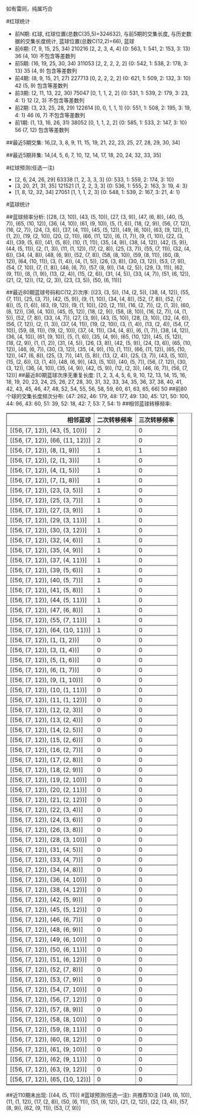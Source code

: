 <!-- 
.. title: 大乐透15108期(2015-09-16)数据分析报告
.. slug: dlott-15108-2015-09-16-report
.. date: 2015-09-17 08:00:00 UTC+08:00
.. tags: Lottery
.. link: 
.. description: 
.. type: text
-->

如有雷同，纯属巧合

<!-- TEASER_END-->

#红球统计

- 前N期: 红球, 红球位置(总数C(35,5)=324632), 与前5期的交集长度, 与历史数据的交集长度统计, 蓝球位置(总数C(12,2)=66), 蓝球
- 前6期: (7, 9, 15, 25, 34) 210216 [2, 2, 3, 4, 4] {0: 563, 1: 541, 2: 153, 3: 13} 36 (4, 10) 不包含等差数列
- 前5期: (16, 19, 25, 30, 34) 311053 [2, 2, 2, 2, 2] {0: 542, 1: 538, 2: 178, 3: 13} 35 (4, 9) 包含等差数列
- 前4期: (8, 9, 15, 21, 27) 227713 [0, 2, 2, 2, 2] {0: 621, 1: 509, 2: 132, 3: 10} 42 (5, 9) 包含等差数列
- 前3期: (2, 11, 13, 22, 30) 75047 [0, 1, 1, 2, 2] {0: 531, 1: 539, 2: 179, 3: 23, 4: 1} 12 (2, 3) 不包含等差数列
- 前2期: (3, 23, 25, 28, 29) 122614 [0, 0, 1, 1, 1] {0: 551, 1: 508, 2: 195, 3: 19, 4: 1} 46 (6, 7) 不包含等差数列
- 前1期: (1, 13, 16, 26, 31) 38052 [0, 1, 1, 2, 2] {0: 585, 1: 533, 2: 147, 3: 10} 56 (7, 12) 包含等差数列

##最近5期交集:
16,[2, 3, 8, 9, 11, 15, 19, 21, 22, 23, 25, 27, 28, 29, 30, 34]

##最近5期并集:
14,[4, 5, 6, 7, 10, 12, 14, 17, 18, 20, 24, 32, 33, 35]

#红球预测(任选一注)

- [2, 6, 24, 26, 29] 63338 [1, 2, 3, 3, 3] {0: 533, 1: 559, 2: 174, 3: 10}
- [3, 20, 21, 31, 35] 121521 [1, 2, 2, 3, 3] {0: 536, 1: 555, 2: 163, 3: 19, 4: 3}
- [1, 8, 12, 32, 34] 27051 [1, 1, 1, 2, 3] {0: 548, 1: 539, 2: 167, 3: 21, 4: 1}

#蓝球统计

##蓝球频率分析:
[(28, (3, 10)), (43, (5, 10)), (27, (3, 9)), (47, (6, 8)), (40, (5, 7)), (65, (10, 12)), (36, (4, 10)), (61, (9, 10)), (5, (1, 6)), (18, (2, 9)), (56, (7, 12)), (16, (2, 7)), (24, (3, 6)), (37, (4, 11)), (45, (5, 12)), (49, (6, 10)), (63, (9, 12)), (1, (1, 2)), (19, (2, 10)), (20, (2, 11)), (66, (11, 12)), (6, (1, 7)), (9, (1, 10)), (22, (3, 4)), (39, (5, 6)), (41, (5, 8)), (10, (1, 11)), (35, (4, 9)), (38, (4, 12)), (42, (5, 9)), (44, (5, 11)), (2, (1, 3)), (11, (1, 12)), (17, (2, 8)), (25, (3, 7)), (55, (7, 11)), (32, (4, 6)), (34, (4, 8)), (48, (6, 9)), (52, (7, 8)), (58, (8, 10)), (59, (8, 11)), (60, (8, 12)), (64, (10, 11)), (3, (1, 4)), (4, (1, 5)), (26, (3, 8)), (30, (3, 12)), (53, (7, 9)), (54, (7, 10)), (7, (1, 8)), (46, (6, 7)), (57, (8, 9)), (14, (2, 5)), (29, (3, 11)), (62, (9, 11)), (8, (1, 9)), (13, (2, 4)), (15, (2, 6)), (31, (4, 5)), (33, (4, 7)), (51, (6, 12)), (21, (2, 12)), (12, (2, 3)), (23, (3, 5)), (50, (6, 11))]

##最近80期蓝球号码和C(12,2)次序:
[(23, (3, 5)), (14, (2, 5)), (38, (4, 12)), (55, (7, 11)), (25, (3, 7)), (42, (5, 9)), (9, (1, 10)), (34, (4, 8)), (52, (7, 8)), (52, (7, 8)), (5, (1, 6)), (63, (9, 12)), (9, (1, 10)), (20, (2, 11)), (16, (2, 7)), (2, (1, 3)), (60, (8, 12)), (36, (4, 10)), (45, (5, 12)), (18, (2, 9)), (58, (8, 10)), (16, (2, 7)), (4, (1, 5)), (52, (7, 8)), (33, (4, 7)), (27, (3, 9)), (43, (5, 10)), (28, (3, 10)), (32, (4, 6)), (56, (7, 12)), (2, (1, 3)), (37, (4, 11)), (19, (2, 10)), (3, (1, 4)), (13, (2, 4)), (54, (7, 10)), (59, (8, 11)), (19, (2, 10)), (37, (4, 11)), (34, (4, 8)), (6, (1, 7)), (38, (4, 12)), (36, (4, 10)), (61, (9, 10)), (5, (1, 6)), (35, (4, 9)), (65, (10, 12)), (45, (5, 12)), (18, (2, 9)), (1, (1, 2)), (31, (4, 5)), (26, (3, 8)), (42, (5, 9)), (24, (3, 6)), (65, (10, 12)), (46, (6, 7)), (30, (3, 12)), (35, (4, 9)), (10, (1, 11)), (66, (11, 12)), (65, (10, 12)), (47, (6, 8)), (25, (3, 7)), (41, (5, 8)), (13, (2, 4)), (25, (3, 7)), (43, (5, 10)), (15, (2, 6)), (3, (1, 4)), (48, (6, 9)), (43, (5, 10)), (40, (5, 7)), (56, (7, 12)), (30, (3, 12)), (36, (4, 10)), (35, (4, 9)), (42, (5, 9)), (12, (2, 3)), (46, (6, 7)), (56, (7, 12))]
##最近80期蓝球次序无重复长度:
[1, 2, 3, 4, 5, 6, 9, 10, 12, 13, 14, 15, 16, 18, 19, 20, 23, 24, 25, 26, 27, 28, 30, 31, 32, 33, 34, 35, 36, 37, 38, 40, 41, 42, 43, 45, 46, 47, 48, 52, 54, 55, 56, 58, 59, 60, 61, 63, 65, 66] 50
##前80个球的交集长度频次分布:
{47: 262, 46: 179, 48: 177, 49: 130, 45: 121, 50: 100, 44: 96, 43: 60, 51: 39, 52: 18, 42: 7, 53: 7, 54: 1}
##相邻蓝球转移频率:
<table border="1" class="table table-striped dataframe">
  <thead>
    <tr style="text-align: right;">
      <th>相邻蓝球</th>
      <th>二次转移频率</th>
      <th>三次转移频率</th>
    </tr>
  </thead>
  <tbody>
    <tr>
      <td>[(56, (7, 12)), (43, (5, 10))]</td>
      <td>2</td>
      <td>0</td>
    </tr>
    <tr>
      <td>[(56, (7, 12)), (66, (11, 12))]</td>
      <td>2</td>
      <td>0</td>
    </tr>
    <tr>
      <td>[(56, (7, 12)), (8, (1, 9))]</td>
      <td>1</td>
      <td>1</td>
    </tr>
    <tr>
      <td>[(56, (7, 12)), (2, (1, 3))]</td>
      <td>1</td>
      <td>0</td>
    </tr>
    <tr>
      <td>[(56, (7, 12)), (4, (1, 5))]</td>
      <td>1</td>
      <td>0</td>
    </tr>
    <tr>
      <td>[(56, (7, 12)), (7, (1, 8))]</td>
      <td>1</td>
      <td>0</td>
    </tr>
    <tr>
      <td>[(56, (7, 12)), (23, (3, 5))]</td>
      <td>1</td>
      <td>0</td>
    </tr>
    <tr>
      <td>[(56, (7, 12)), (25, (3, 7))]</td>
      <td>1</td>
      <td>0</td>
    </tr>
    <tr>
      <td>[(56, (7, 12)), (27, (3, 9))]</td>
      <td>1</td>
      <td>0</td>
    </tr>
    <tr>
      <td>[(56, (7, 12)), (29, (3, 11))]</td>
      <td>1</td>
      <td>0</td>
    </tr>
    <tr>
      <td>[(56, (7, 12)), (30, (3, 12))]</td>
      <td>1</td>
      <td>0</td>
    </tr>
    <tr>
      <td>[(56, (7, 12)), (32, (4, 6))]</td>
      <td>1</td>
      <td>0</td>
    </tr>
    <tr>
      <td>[(56, (7, 12)), (35, (4, 9))]</td>
      <td>1</td>
      <td>0</td>
    </tr>
    <tr>
      <td>[(56, (7, 12)), (37, (4, 11))]</td>
      <td>1</td>
      <td>0</td>
    </tr>
    <tr>
      <td>[(56, (7, 12)), (39, (5, 6))]</td>
      <td>1</td>
      <td>0</td>
    </tr>
    <tr>
      <td>[(56, (7, 12)), (40, (5, 7))]</td>
      <td>1</td>
      <td>0</td>
    </tr>
    <tr>
      <td>[(56, (7, 12)), (41, (5, 8))]</td>
      <td>1</td>
      <td>0</td>
    </tr>
    <tr>
      <td>[(56, (7, 12)), (44, (5, 11))]</td>
      <td>1</td>
      <td>0</td>
    </tr>
    <tr>
      <td>[(56, (7, 12)), (47, (6, 8))]</td>
      <td>1</td>
      <td>0</td>
    </tr>
    <tr>
      <td>[(56, (7, 12)), (55, (7, 11))]</td>
      <td>1</td>
      <td>0</td>
    </tr>
    <tr>
      <td>[(56, (7, 12)), (64, (10, 11))]</td>
      <td>1</td>
      <td>0</td>
    </tr>
    <tr>
      <td>[(56, (7, 12)), (1, (1, 2))]</td>
      <td>0</td>
      <td>0</td>
    </tr>
    <tr>
      <td>[(56, (7, 12)), (3, (1, 4))]</td>
      <td>0</td>
      <td>0</td>
    </tr>
    <tr>
      <td>[(56, (7, 12)), (5, (1, 6))]</td>
      <td>0</td>
      <td>0</td>
    </tr>
    <tr>
      <td>[(56, (7, 12)), (6, (1, 7))]</td>
      <td>0</td>
      <td>0</td>
    </tr>
    <tr>
      <td>[(56, (7, 12)), (9, (1, 10))]</td>
      <td>0</td>
      <td>0</td>
    </tr>
    <tr>
      <td>[(56, (7, 12)), (10, (1, 11))]</td>
      <td>0</td>
      <td>0</td>
    </tr>
    <tr>
      <td>[(56, (7, 12)), (11, (1, 12))]</td>
      <td>0</td>
      <td>0</td>
    </tr>
    <tr>
      <td>[(56, (7, 12)), (12, (2, 3))]</td>
      <td>0</td>
      <td>0</td>
    </tr>
    <tr>
      <td>[(56, (7, 12)), (13, (2, 4))]</td>
      <td>0</td>
      <td>0</td>
    </tr>
    <tr>
      <td>[(56, (7, 12)), (14, (2, 5))]</td>
      <td>0</td>
      <td>0</td>
    </tr>
    <tr>
      <td>[(56, (7, 12)), (15, (2, 6))]</td>
      <td>0</td>
      <td>0</td>
    </tr>
    <tr>
      <td>[(56, (7, 12)), (16, (2, 7))]</td>
      <td>0</td>
      <td>0</td>
    </tr>
    <tr>
      <td>[(56, (7, 12)), (17, (2, 8))]</td>
      <td>0</td>
      <td>0</td>
    </tr>
    <tr>
      <td>[(56, (7, 12)), (18, (2, 9))]</td>
      <td>0</td>
      <td>0</td>
    </tr>
    <tr>
      <td>[(56, (7, 12)), (19, (2, 10))]</td>
      <td>0</td>
      <td>0</td>
    </tr>
    <tr>
      <td>[(56, (7, 12)), (20, (2, 11))]</td>
      <td>0</td>
      <td>0</td>
    </tr>
    <tr>
      <td>[(56, (7, 12)), (21, (2, 12))]</td>
      <td>0</td>
      <td>0</td>
    </tr>
    <tr>
      <td>[(56, (7, 12)), (22, (3, 4))]</td>
      <td>0</td>
      <td>0</td>
    </tr>
    <tr>
      <td>[(56, (7, 12)), (24, (3, 6))]</td>
      <td>0</td>
      <td>0</td>
    </tr>
    <tr>
      <td>[(56, (7, 12)), (26, (3, 8))]</td>
      <td>0</td>
      <td>0</td>
    </tr>
    <tr>
      <td>[(56, (7, 12)), (28, (3, 10))]</td>
      <td>0</td>
      <td>0</td>
    </tr>
    <tr>
      <td>[(56, (7, 12)), (31, (4, 5))]</td>
      <td>0</td>
      <td>0</td>
    </tr>
    <tr>
      <td>[(56, (7, 12)), (33, (4, 7))]</td>
      <td>0</td>
      <td>0</td>
    </tr>
    <tr>
      <td>[(56, (7, 12)), (34, (4, 8))]</td>
      <td>0</td>
      <td>0</td>
    </tr>
    <tr>
      <td>[(56, (7, 12)), (36, (4, 10))]</td>
      <td>0</td>
      <td>0</td>
    </tr>
    <tr>
      <td>[(56, (7, 12)), (38, (4, 12))]</td>
      <td>0</td>
      <td>0</td>
    </tr>
    <tr>
      <td>[(56, (7, 12)), (42, (5, 9))]</td>
      <td>0</td>
      <td>0</td>
    </tr>
    <tr>
      <td>[(56, (7, 12)), (45, (5, 12))]</td>
      <td>0</td>
      <td>0</td>
    </tr>
    <tr>
      <td>[(56, (7, 12)), (46, (6, 7))]</td>
      <td>0</td>
      <td>0</td>
    </tr>
    <tr>
      <td>[(56, (7, 12)), (48, (6, 9))]</td>
      <td>0</td>
      <td>0</td>
    </tr>
    <tr>
      <td>[(56, (7, 12)), (49, (6, 10))]</td>
      <td>0</td>
      <td>0</td>
    </tr>
    <tr>
      <td>[(56, (7, 12)), (50, (6, 11))]</td>
      <td>0</td>
      <td>0</td>
    </tr>
    <tr>
      <td>[(56, (7, 12)), (51, (6, 12))]</td>
      <td>0</td>
      <td>0</td>
    </tr>
    <tr>
      <td>[(56, (7, 12)), (52, (7, 8))]</td>
      <td>0</td>
      <td>0</td>
    </tr>
    <tr>
      <td>[(56, (7, 12)), (53, (7, 9))]</td>
      <td>0</td>
      <td>0</td>
    </tr>
    <tr>
      <td>[(56, (7, 12)), (54, (7, 10))]</td>
      <td>0</td>
      <td>0</td>
    </tr>
    <tr>
      <td>[(56, (7, 12)), (56, (7, 12))]</td>
      <td>0</td>
      <td>0</td>
    </tr>
    <tr>
      <td>[(56, (7, 12)), (57, (8, 9))]</td>
      <td>0</td>
      <td>0</td>
    </tr>
    <tr>
      <td>[(56, (7, 12)), (58, (8, 10))]</td>
      <td>0</td>
      <td>0</td>
    </tr>
    <tr>
      <td>[(56, (7, 12)), (59, (8, 11))]</td>
      <td>0</td>
      <td>0</td>
    </tr>
    <tr>
      <td>[(56, (7, 12)), (60, (8, 12))]</td>
      <td>0</td>
      <td>0</td>
    </tr>
    <tr>
      <td>[(56, (7, 12)), (61, (9, 10))]</td>
      <td>0</td>
      <td>0</td>
    </tr>
    <tr>
      <td>[(56, (7, 12)), (62, (9, 11))]</td>
      <td>0</td>
      <td>0</td>
    </tr>
    <tr>
      <td>[(56, (7, 12)), (63, (9, 12))]</td>
      <td>0</td>
      <td>0</td>
    </tr>
    <tr>
      <td>[(56, (7, 12)), (65, (10, 12))]</td>
      <td>0</td>
      <td>0</td>
    </tr>
  </tbody>
</table>
##近110期未出现:
[(44, (5, 11))]
#蓝球预测(任选一注):
共推荐10注
[(49, (6, 10)), (11, (1, 12)), (17, (2, 8)), (50, (6, 11)), (51, (6, 12)), (21, (2, 12)), (22, (3, 4)), (57, (8, 9)), (62, (9, 11)), (53, (7, 9))]


